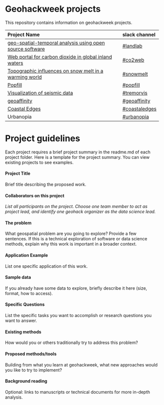 # Geohackweek projects

This repository contains information on geohackweek projects. 

| Project Name | slack channel |
|:------|:-----------|
| [geo-spatial-temporal analysis using open source software](https://github.com/geohackweek/gwh2018_landlab) | [\#landlab](https://geohackweek2018.slack.com/messages/landlab) | 
| [Web portal for carbon dioxide in global inland waters](https://github.com/geohackweek/ghw2018_web_portal_inlandwater_co2)  | [\#co2web](https://geohackweek2018.slack.com/messages/co2web/) |
| [Topographic influences on snow melt in a warming world](https://github.com/geohackweek/ghw2018_snowmelt) |  [\#snowmelt](https://geohackweek2018.slack.com/messages/snowmelt/) |
| [Popfill](https://github.com/geohackweek/ghw2018_popfill) | [\#popfill](https://geohackweek2018.slack.com/messages/popfill/) |
| [Visualization of seismic data](https://github.com/geohackweek/ghw2018_tremorviz) | [\#tremorvis](https://geohackweek2018.slack.com/messages/tremorvis/) | 
| [geoaffinity](https://github.com/geohackweek/ghw2018_geoaffinity) | [\#geoaffinity](https://geohackweek2018.slack.com/messages/tremorvis) |
| [Coastal Edges](https://github.com/geohackweek/coastaledges) | [\#coastaledges](https://geohackweek2018.slack.com/messages/coastaledges) |
| Urbanopia | [\#urbanopia](https://geohackweek2018.slack.com/messages/urbanopia) |

# Project guidelines

Each project requires a brief project summary in the readme.md of each project folder. Here is a template for the project summary. You can view existing projects to see examples.

#### Project Title

Brief title describing the proposed work.

#### Collaborators on this project

_List all participants on the project. Choose one team member to act as project lead, and identify one geohack organizer as the data science lead._

#### The problem

What geospatial problem are you going to explore? Provide a few sentences. If this is a technical exploration of software or data science methods, explain why this work is important in a broader context.

#### Application Example

List one specific application of this work.

#### Sample data   

If you already have some data to explore, briefly describe it here (size, format, how to access).

#### Specific Questions 

List the specific tasks you want to accomplish or research questions you want to answer.

#### Existing methods

How would you or others traditionally try to address this problem?

#### Proposed methods/tools

Building from what you learn at geohackweek, what new approaches would you like to try to implement?

#### Background reading

Optional: links to manuscripts or technical documents for more in-depth analysis.

 

